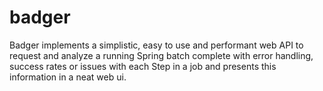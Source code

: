 # badger

Badger implements a simplistic, easy to use and performant web API to request and analyze a running Spring batch complete with error handling, success rates or issues with each Step in a job and presents this information in a neat web ui.

